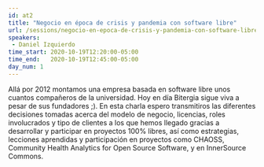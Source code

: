 ```yaml
---
id: at2
title: "Negocio en época de crisis y pandemia con software libre"
url: /sessions/negocio-en-epoca-de-crisis-y-pandemia-con-software-libre
speakers:
 - Daniel Izquierdo
time_start: 2020-10-19T12:20:00-05:00
time_end:   2020-10-19T12:45:00-05:00
day_num: 1
---
```


Allá por 2012 montamos una empresa basada en software libre unos cuantos compañeros de la universidad. Hoy en día Bitergia sigue viva a pesar de sus fundadores ;).
En esta charla espero transmitiros las diferentes decisiones tomadas acerca del modelo de negocio, licencias, roles involucrados y tipo de clientes a los que hemos llegado gracias a desarrollar y participar en proyectos 100% libres, así como estrategias, lecciones aprendidas y participación en proyectos como CHAOSS, Community Health Analytics for Open Source Software, y en InnerSource Commons.
